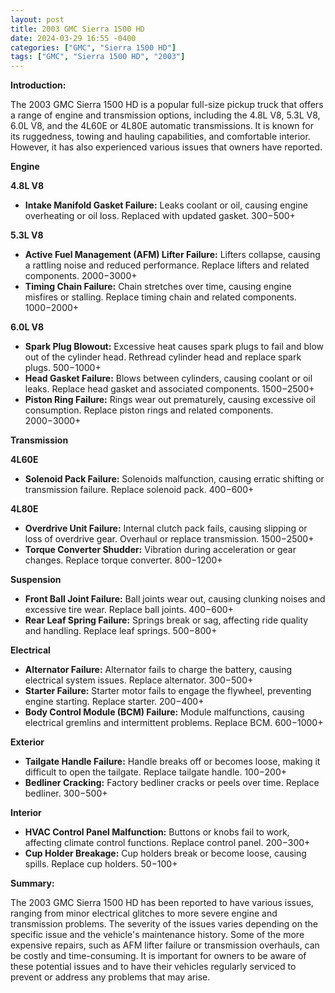```yaml
---
layout: post
title: 2003 GMC Sierra 1500 HD
date: 2024-03-29 16:55 -0400
categories: ["GMC", "Sierra 1500 HD"]
tags: ["GMC", "Sierra 1500 HD", "2003"]
---
```

**Introduction:**

The 2003 GMC Sierra 1500 HD is a popular full-size pickup truck that offers a range of engine and transmission options, including the 4.8L V8, 5.3L V8, 6.0L V8, and the 4L60E or 4L80E automatic transmissions. It is known for its ruggedness, towing and hauling capabilities, and comfortable interior. However, it has also experienced various issues that owners have reported.

**Engine**

**4.8L V8**

* **Intake Manifold Gasket Failure:** Leaks coolant or oil, causing engine overheating or oil loss. Replaced with updated gasket. $300-$500+

**5.3L V8**

* **Active Fuel Management (AFM) Lifter Failure:** Lifters collapse, causing a rattling noise and reduced performance. Replace lifters and related components. $2000-$3000+
* **Timing Chain Failure:** Chain stretches over time, causing engine misfires or stalling. Replace timing chain and related components. $1000-$2000+

**6.0L V8**

* **Spark Plug Blowout:** Excessive heat causes spark plugs to fail and blow out of the cylinder head. Rethread cylinder head and replace spark plugs. $500-$1000+
* **Head Gasket Failure:** Blows between cylinders, causing coolant or oil leaks. Replace head gasket and associated components. $1500-$2500+
* **Piston Ring Failure:** Rings wear out prematurely, causing excessive oil consumption. Replace piston rings and related components. $2000-$3000+

**Transmission**

**4L60E**

* **Solenoid Pack Failure:** Solenoids malfunction, causing erratic shifting or transmission failure. Replace solenoid pack. $400-$600+

**4L80E**

* **Overdrive Unit Failure:** Internal clutch pack fails, causing slipping or loss of overdrive gear. Overhaul or replace transmission. $1500-$2500+
* **Torque Converter Shudder:** Vibration during acceleration or gear changes. Replace torque converter. $800-$1200+

**Suspension**

* **Front Ball Joint Failure:** Ball joints wear out, causing clunking noises and excessive tire wear. Replace ball joints. $400-$600+
* **Rear Leaf Spring Failure:** Springs break or sag, affecting ride quality and handling. Replace leaf springs. $500-$800+

**Electrical**

* **Alternator Failure:** Alternator fails to charge the battery, causing electrical system issues. Replace alternator. $300-$500+
* **Starter Failure:** Starter motor fails to engage the flywheel, preventing engine starting. Replace starter. $200-$400+
* **Body Control Module (BCM) Failure:** Module malfunctions, causing electrical gremlins and intermittent problems. Replace BCM. $600-$1000+

**Exterior**

* **Tailgate Handle Failure:** Handle breaks off or becomes loose, making it difficult to open the tailgate. Replace tailgate handle. $100-$200+
* **Bedliner Cracking:** Factory bedliner cracks or peels over time. Replace bedliner. $300-$500+

**Interior**

* **HVAC Control Panel Malfunction:** Buttons or knobs fail to work, affecting climate control functions. Replace control panel. $200-$300+
* **Cup Holder Breakage:** Cup holders break or become loose, causing spills. Replace cup holders. $50-$100+

**Summary:**

The 2003 GMC Sierra 1500 HD has been reported to have various issues, ranging from minor electrical glitches to more severe engine and transmission problems. The severity of the issues varies depending on the specific issue and the vehicle's maintenance history. Some of the more expensive repairs, such as AFM lifter failure or transmission overhauls, can be costly and time-consuming. It is important for owners to be aware of these potential issues and to have their vehicles regularly serviced to prevent or address any problems that may arise.

